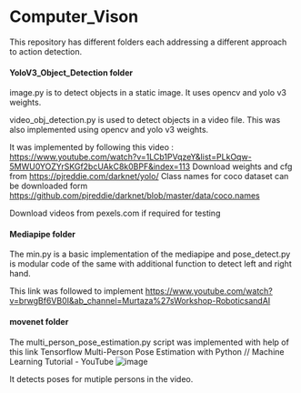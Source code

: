 # Computer_Vison

This repository has different folders each addressing a different approach to action detection.

#### YoloV3_Object_Detection folder

image.py is to detect objects in a static image. It uses opencv and  yolo v3 weights.

video_obj_detection.py is used to detect objects in a video file. This was also implemented using opencv and  yolo v3 weights.

It was implemented by following this video : https://www.youtube.com/watch?v=1LCb1PVqzeY&list=PLkOqw-5MWU0YOZYrSKGf2bcUAkC8k0BPF&index=113 
Download weights and cfg from  https://pjreddie.com/darknet/yolo/
Class names for coco dataset can be downloaded form https://github.com/pjreddie/darknet/blob/master/data/coco.names

Download videos from pexels.com if required for testing


#### Mediapipe folder

The min.py is a basic implementation of the mediapipe and pose_detect.py is modular code of the same with additional function to detect left and right hand.

This link was followed to implement https://www.youtube.com/watch?v=brwgBf6VB0I&ab_channel=Murtaza%27sWorkshop-RoboticsandAI 


#### movenet folder

The multi_person_pose_estimation.py script was implemented with help of this link Tensorflow Multi-Person Pose Estimation with Python // Machine Learning Tutorial - YouTube ![image](https://user-images.githubusercontent.com/57164676/146131760-1f4c04ff-264f-496b-bed2-3c95143af95f.png)

It detects poses for mutiple persons in the video.

